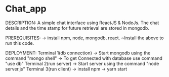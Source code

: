 # Chat_app
DESCRIPTION:
A simple chat interface using ReactJS & NodeJs. The chat details and the time stamp for future retrieval are stored in mongodb.

PREREQUISITES:
-> install npm, node, mongodb, react.
~Install the above to run this code.

DEPLOYMENT:
Terminal 1(db connection)
-> Start mongodb using the command "mongo shell"
-> To get Connected with database use command "use db"
Terminal 2(run server)
-> Start server using the command "node server.js"
Terminal 3(run client)
-> install npm 
-> yarn start




